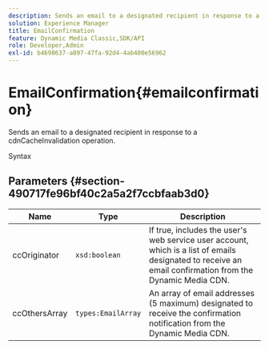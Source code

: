 ```yaml
---
description: Sends an email to a designated recipient in response to a cdnCacheInvalidation operation.
solution: Experience Manager
title: EmailConfirmation
feature: Dynamic Media Classic,SDK/API
role: Developer,Admin
exl-id: b4698637-a897-47fa-92d4-4ab400e56962
---
```

# EmailConfirmation{#emailconfirmation}

Sends an email to a designated recipient in response to a cdnCacheInvalidation operation.

 Syntax 

## Parameters {#section-490717fe96bf40c2a5a2f7ccbfaab3d0}

|  Name  | Type  | Description  |
|---|---|---|
|  ccOriginator  | `xsd:boolean`  | If true, includes the user's web service user account, which is a list of emails designated to receive an email confirmation from the Dynamic Media CDN.  |
|  ccOthersArray  | `types:EmailArray`  | An array of email addresses (5 maximum) designated to receive the confirmation notification from the Dynamic Media CDN.  |
